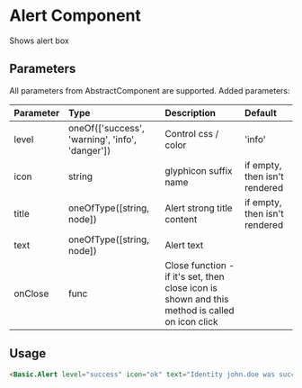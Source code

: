 # Alert Component

Shows alert box

## Parameters

All parameters from AbstractComponent are supported. Added parameters:

| Parameter | Type | Description | Default  |
| --- | :--- | :--- | :--- |
| level | oneOf(['success', 'warning', 'info', 'danger'])  |  Control css / color  |   'info' |
| icon  | string   | glyphicon suffix name | if empty, then isn't rendered |
| title  | oneOfType([string, node])  | Alert strong title content | if empty, then isn't rendered |
| text  | oneOfType([string, node])   | Alert text | |
| onClose  | func   | Close function - if it's set, then close icon is shown and this method is called on icon click | | |

## Usage

```html
<Basic.Alert level="success" icon="ok" text="Identity john.doe was successfully saved." onClose={() => { alert('closed'); }}/>
```
